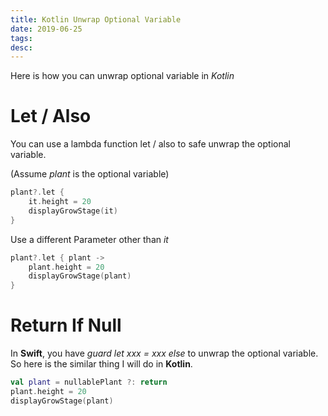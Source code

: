 ```yaml
---
title: Kotlin Unwrap Optional Variable
date: 2019-06-25
tags:
desc:
---
```


Here is how you can unwrap optional variable in *Kotlin*
<!--more-->

# Let / Also
You can use a lambda function let / also to safe unwrap the optional variable.

(Assume *plant* is the optional variable)
```kotlin
plant?.let {
    it.height = 20
    displayGrowStage(it)
}
```

Use a different Parameter other than *it*
```kotlin
plant?.let { plant ->
    plant.height = 20
    displayGrowStage(plant)
}
```

# Return If Null
In **Swift**, you have *guard let xxx = xxx else* to unwrap the optional variable. So here is the similar thing I will do in **Kotlin**.

```kotlin
val plant = nullablePlant ?: return
plant.height = 20
displayGrowStage(plant)
```
